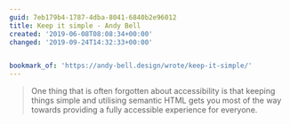 ```yaml
---
guid: 7eb179b4-1787-4dba-8041-6840b2e96012
title: Keep it simple - Andy Bell
created: '2019-06-08T08:08:34+00:00'
changed: '2019-09-24T14:32:33+00:00'


bookmark_of: 'https://andy-bell.design/wrote/keep-it-simple/'
---
```


> One thing that is often forgotten about accessibility is that keeping things simple and utilising semantic HTML gets you most of the way towards providing a fully accessible experience for everyone.
